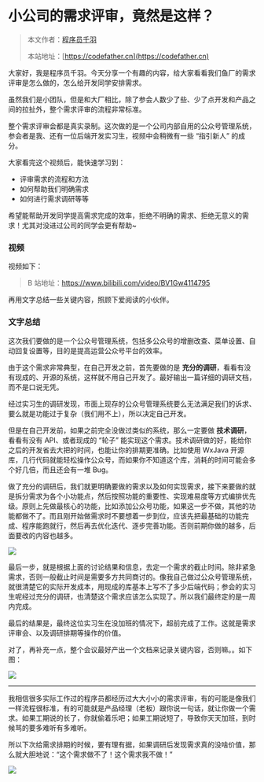 # 小公司的需求评审，竟然是这样？

> 本文作者：[程序员千羽](https://yuyuanweb.feishu.cn/wiki/Abldw5WkjidySxkKxU2cQdAtnah)
>
> 本站地址：[https://codefather.cn](https://codefather.cn)

大家好，我是程序员千羽。今天分享一个有趣的内容，给大家看看我们鱼厂的需求评审是怎么做的，怎么给开发同学安排需求。

虽然我们是小团队，但是和大厂相比，除了参会人数少了些、少了点开发和产品之间的拉扯外，整个需求评审的流程非常标准。

整个需求评审会都是真实录制。这次做的是一个公司内部自用的公众号管理系统，参会者是我、还有一位后端开发实习生，视频中会稍微有一些 “指引新人” 的成分。

大家看完这个视频后，能快速学习到：

- 评审需求的流程和方法
- 如何帮助我们明确需求
- 如何进行需求调研等等

希望能帮助开发同学提高需求完成的效率，拒绝不明确的需求、拒绝无意义的需求！尤其对没进过公司的同学会更有帮助~



### 视频

视频如下：

> B 站地址：https://www.bilibili.com/video/BV1Gw4114795



再用文字总结一些关键内容，照顾下爱阅读的小伙伴。



### 文字总结

这次我们要做的是一个公众号管理系统，包括多公众号的增删改查、菜单设置、自动回复设置等，目的是提高运营公众号平台的效率。

由于这个需求非常典型，在自己开发之前，首先要做的是 **充分的调研**，看看有没有现成的、开源的系统，这样就不用自己开发了。最好输出一篇详细的调研文档，而不是口说无凭。

经过实习生的调研发现，市面上现存的公众号管理系统要么无法满足我们的诉求、要么就是功能过于复杂（我们用不上），所以决定自己开发。

但是在自己开发前，如果之前完全没做过类似的系统，那么一定要做 **技术调研**，看看有没有 API、或者现成的 “轮子” 能实现这个需求。技术调研做的好，能给你之后的开发省去大把的时间，也能让你的排期更准确。比如使用 WxJava 开源库，几行代码就能轻松操作公众号，而如果你不知道这个库，消耗的时间可能会多个好几倍，而且还会有一堆 Bug。

做了充分的调研后，我们就更明确要做的需求以及如何实现需求，接下来要做的就是拆分需求为各个小功能点，然后按照功能的重要性、实现难易度等方式编排优先级。原则上先做最核心的功能，比如添加公众号功能，如果这一步不做，其他的功能都做不了。而且刚开始做需求时不要想着一步到位，应该先把最基础的功能完成、程序能跑就行，然后再去优化迭代、逐步完善功能。否则前期你做的越多，后面要改的内容也越多。

![](https://pic.yupi.icu/1/image-20231222144621600.png)

最后一步，就是根据上面的讨论结果和信息，去定一个需求的截止时间。除非紧急需求，否则一般截止时间是需要多方共同商讨的。像我自己做过公众号管理系统，就很清楚它的实际开发成本，用现成的库基本上写不了多少后端代码；参会的实习生呢经过充分的调研，也清楚这个需求应该怎么实现了。所以我们最终定的是一周内完成。

最后的结果是，最终这位实习生在没加班的情况下，超前完成了工作。这就是需求评审会、以及调研排期等操作的价值。

对了，再补充一点，整个会议最好产出一个文档来记录关键内容，否则嘛。。如下图：

![](https://pic.yupi.icu/1/image-20231222144826022.png)



---



我相信很多实际工作过的程序员都经历过大大小小的需求评审，有的可能是像我们一样流程很标准，有的可能就是产品经理（老板）跟你说一句话，就让你做一个需求。如果工期说的长了，你就偷着乐吧；如果工期说短了，导致你天天加班，到时候骂的要多难听有多难听。

所以下次给需求排期的时候，要有理有据，如果调研后发现需求真的没啥价值，那么就大胆地说：“这个需求做不了！这个需求我不做！”

![](https://pic.yupi.icu/1/image-20231222144919976.png)